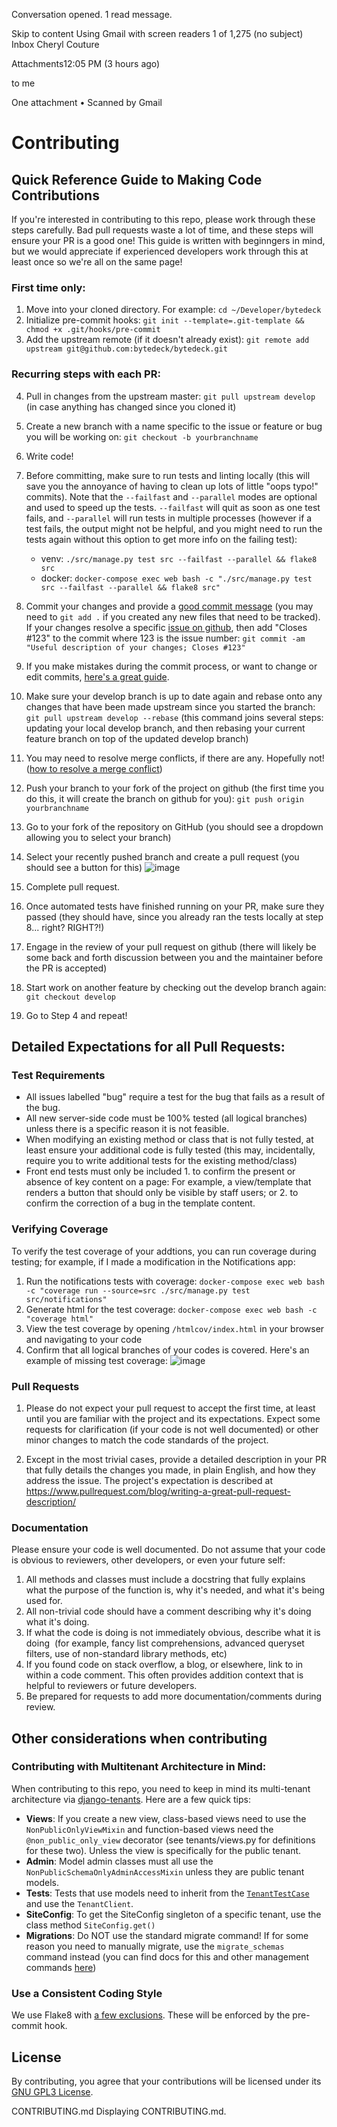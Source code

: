 
Conversation opened. 1 read message.

Skip to content
Using Gmail with screen readers
1 of 1,275
(no subject)
Inbox
Cheryl Couture
	
Attachments12:05 PM (3 hours ago)
	
to me

 One attachment  •  Scanned by Gmail
	

# Contributing

## Quick Reference Guide to Making Code Contributions

If you're interested in contributing to this repo, please work through these steps carefully.  Bad pull requests waste a lot of time, and these steps will ensure your PR is a good one!  This guide is written with beginngers in mind, but we would appreciate if experienced developers work through this at least once so we're all on the same page!

### First time only:

1. Move into your cloned directory. For example: `cd ~/Developer/bytedeck`
2. Initialize pre-commit hooks: `git init --template=.git-template && chmod +x .git/hooks/pre-commit`
3. Add the upstream remote (if it doesn't already exist): `git remote add upstream git@github.com:bytedeck/bytedeck.git`

### Recurring steps with each PR:

4. Pull in changes from the upstream master: `git pull upstream develop` (in case anything has changed since you cloned it)
5. Create a new branch with a name specific to the issue or feature or bug you will be working on: `git checkout -b yourbranchname`
6. Write code!
7. Before committing, make sure to run tests and linting locally (this will save you the annoyance of having to clean up lots of little "oops typo!" commits).  Note that the `--failfast` and `--parallel` modes are optional and used to speed up the tests.  `--failfast` will quit as soon as one test fails, and `--parallel` will run tests in multiple processes (however if a test fails, the output might not be helpful, and you might need to run the tests again without this option to get more info on the failing test):
   * venv: `./src/manage.py test src --failfast --parallel && flake8 src`
   * docker: `docker-compose exec web bash -c "./src/manage.py test src --failfast --parallel && flake8 src"`
8. Commit your changes and provide a [good commit message](https://www.freecodecamp.org/news/how-to-write-better-git-commit-messages/) (you may need to `git add .` if you created any new files that need to be tracked).  If your changes resolve a specific [issue on github](https://github.com/bytedeck/bytedeck/issues), then add "Closes #123" to the commit where 123 is the issue number:
`git commit -am "Useful description of your changes; Closes #123"`
8. If you make mistakes during the commit process, or want to change or edit commits, [here's a great guide](http://sethrobertson.github.io/GitFixUm/fixup.html).
9. Make sure your develop branch is up to date again and rebase onto any changes that have been made upstream since you started the branch: `git pull upstream develop --rebase`  (this command joins several steps: updating your local develop branch, and then rebasing your current feature branch on top of the updated develop branch)
10. You may need to resolve merge conflicts, if there are any. Hopefully not!  ([how to resolve a merge conflict](https://www.youtube.com/watch?v=QmKdodJU-js))
11. Push your branch to your fork of the project on github (the first time you do this, it will create the branch on github for you): `git push origin yourbranchname`
12. Go to your fork of the repository on GitHub (you should see a dropdown allowing you to select your branch)
13. Select your recently pushed branch and create a pull request (you should see a button for this)
![image](https://user-images.githubusercontent.com/10604391/125674000-d02eb7a0-b85d-4c8f-b8dd-2b144e274f7d.png)

13. Complete pull request.
14. Once automated tests have finished running on your PR, make sure they passed (they should have, since you already ran the tests locally at step 8... right? RIGHT?!)
15. Engage in the review of your pull request on github (there will likely be some back and forth discussion between you and the maintainer before the PR is accepted)
16. Start work on another feature by checking out the develop branch again: `git checkout develop`
17. Go to Step 4 and repeat!

## Detailed Expectations for all Pull Requests:

### Test Requirements
* All issues labelled "bug" require a test for the bug that fails as a result of the bug.
* All new server-side code must be 100% tested (all logical branches) unless there is a specific reason it is not feasible.
* When modifying an existing method or class that is not fully tested, at least ensure your additional code is fully tested (this may, incidentally, require you to write additional tests for the existing method/class)
* Front end tests must only be included 1. to confirm the present or absence of key content on a page: For example, a view/template that renders a button that should only be visible by staff users; or 2. to confirm the correction of a bug in the template content.

### Verifying Coverage

To verify the test coverage of your addtions, you can run coverage during testing; for example, if I made a modification in the Notifications app:
1. Run the notifications tests with coverage:
`docker-compose exec web bash -c "coverage run --source=src ./src/manage.py test src/notifications"`
1. Generate html for the test coverage:
`docker-compose exec web bash -c "coverage html"`
1. View the test coverage by opening `/htmlcov/index.html` in your browser and navigating to your code
1. Confirm that all logical branches of your codes is covered.  Here's an example of missing test coverage:
![image](https://user-images.githubusercontent.com/10604391/209511048-3c3e5035-71d3-4cd3-9c8f-894af9d85475.png)

### Pull Requests

1. Please do not expect your pull request to accept the first time, at least until you are familiar with the project and its expectations.  Expect some requests for clarification (if your code is not well documented) or other minor changes to match the code standards of the project.

1. Except in the most trivial cases, provide a detailed description in your PR that fully details the changes you made, in plain English, and how they address the issue.  The project's expectation is described at https://www.pullrequest.com/blog/writing-a-great-pull-request-description/

### Documentation
Please ensure your code is well documented. Do not assume that your code is obvious to reviewers, other developers, or even your future self:
1. All methods and classes must include a docstring that fully explains what the purpose of the function is, why it's needed, and what it's being used for.
1. All non-trivial code should have a comment describing why it's doing what it's doing.
1. If what the code is doing is not immediately obvious, describe what it is doing  (for example, fancy list comprehensions, advanced queryset filters, use of non-standard library methods, etc)
1. If you found code on stack overflow, a blog, or elsewhere, link to in within a code comment. This often provides addition context that is helpful to reviewers or future developers.
1. Be prepared for requests to add more documentation/comments during review.

## Other considerations when contributing

### Contributing with Multitenant Architecture in Mind:
When contributing to this repo, you need to keep in mind its multi-tenant architecture via [django-tenants](https://django-tenants.readthedocs.io/en/latest/).  Here are a few quick tips:
* **Views**: If you create a new view, class-based views need to use the `NonPublicOnlyViewMixin` and function-based views need the `@non_public_only_view` decorator (see tenants/views.py for definitions for these two).  Unless the view is specifically for the public tenant.
* **Admin**: Model admin classes must all use the `NonPublicSchemaOnlyAdminAccessMixin` unless they are public tenant models.
* **Tests**: Tests that use models need to inherit from the [`TenantTestCase`](https://django-tenants.readthedocs.io/en/latest/test.html#updating-your-app-s-tests-to-work-with-django-tenants) and use the `TenantClient`.
* **SiteConfig**: To get the SiteConfig singleton of a specific tenant, use the class method `SiteConfig.get()`
* **Migrations**: Do NOT use the standard migrate command! If for some reason you need to manually migrate, use the `migrate_schemas` command instead (you can find docs for this and other management commands [here](https://django-tenants.readthedocs.io/en/latest/use.html?highlight=migrations#management-commands))

### Use a Consistent Coding Style
We use Flake8 with [a few exclusions](https://github.com/timberline-secondary/hackerspace/blob/develop/src/.flake8).  These will be enforced by the pre-commit hook.

## License
By contributing, you agree that your contributions will be licensed under its [GNU GPL3 License](https://github.com/timberline-secondary/hackerspace/blob/develop/license.txt).

CONTRIBUTING.md
Displaying CONTRIBUTING.md.
